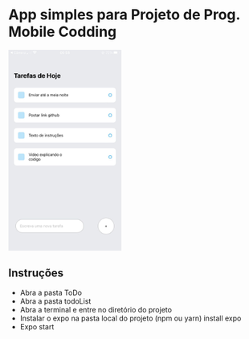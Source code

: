 # App simples para Projeto de Prog. Mobile Codding
<img src="./src/Preview.jpg" height="400" whidth="800"/>
<p><h2>Instruções</h2></p>
  <ul>
    <li> Abra a pasta ToDo
    <li> Abra a pasta todoList
    <li> Abra a terminal e entre no diretório do projeto
    <li> Instalar o expo na pasta local do projeto (npm ou yarn) install expo
    <li> Expo start
  </ul>
